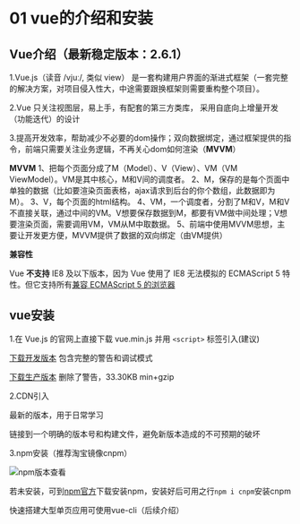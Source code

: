 # 01 vue的介绍和安装

## Vue介绍（最新稳定版本：2.6.1）

1.Vue.js（读音 /vjuː/, 类似 view） 是一套构建用户界面的渐进式框架（一套完整的解决方案，对项目侵入性大，中途需要跟换框架则需要重构整个项目）。

2.Vue 只关注视图层，易上手，有配套的第三方类库， 采用自底向上增量开发（功能迭代）的设计

3.提高开发效率，帮助减少不必要的dom操作；双向数据绑定，通过框架提供的指令，前端只需要关注业务逻辑，不再关心dom如何渲染（**MVVM**）

**MVVM**
 1、把每个页面分成了M（Model）、V（View）、VM（VM ViewModel）。VM是其中核心，M和V间的调度者。
 2、M，保存的是每个页面中单独的数据（比如要渲染页面表格，ajax请求到后台的你个数组，此数据即为M）。
 3、V，每个页面的html结构。
 4、VM，一个调度者，分割了M和V，M和V不直接关联，通过中间的VM。V想要保存数据到M，都要有VM做中间处理；V想要渲染页面，需要调用VM，VM从M中取数据。
 5、前端中使用MVVM思想，主要让开发更方便，MVVM提供了数据的双向绑定（由VM提供）

**兼容性**

Vue **不支持** IE8 及以下版本，因为 Vue 使用了 IE8 无法模拟的 ECMAScript 5 特性。但它支持所有[兼容 ECMAScript 5 的浏览器](https://caniuse.com/#feat=es5)



## vue安装

1.在 Vue.js 的官网上直接下载 vue.min.js 并用 ` <script> ` 标签引入(建议)

[下载开发版本](https://cn.vuejs.org/js/vue.js)  包含完整的警告和调试模式

[下载生产版本](https://cn.vuejs.org/js/vue.min.js)  删除了警告，33.30KB min+gzip

2.CDN引入

最新的版本，用于日常学习

<script src="https://cdn.jsdelivr.net/npm/vue/dist/vue.js"></script>

链接到一个明确的版本号和构建文件，避免新版本造成的不可预期的破坏

<script src="https://cdn.jsdelivr.net/npm/vue@2.6.11"></script>

3.npm安装（推荐淘宝镜像cnpm）

![npm版本查看](https://github.com/zhangwen0424/web/blob/master/images/npm和cnpm版本查看.png 'npm版本查看')

若未安装，可到[npm官方](https://www.npmjs.cn/)下载安装npm，安装好后可用之行`npm i cnpm`安装cnpm

快速搭建大型单页应用可使用vue-cli（后续介绍）

